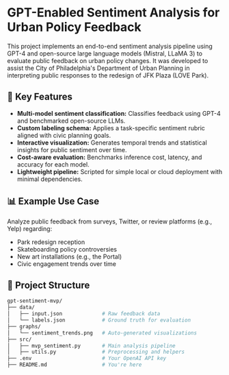 # GPT-Enabled Sentiment Analysis for Urban Policy Feedback

This project implements an end-to-end sentiment analysis pipeline using GPT-4 and open-source large language models (Mistral, LLaMA 3) to evaluate public feedback on urban policy changes. It was developed to assist the City of Philadelphia's Department of Urban Planning in interpreting public responses to the redesign of JFK Plaza (LOVE Park).

## 🧠 Key Features

- **Multi-model sentiment classification:** Classifies feedback using GPT-4 and benchmarked open-source LLMs.
- **Custom labeling schema:** Applies a task-specific sentiment rubric aligned with civic planning goals.
- **Interactive visualization:** Generates temporal trends and statistical insights for public sentiment over time.
- **Cost-aware evaluation:** Benchmarks inference cost, latency, and accuracy for each model.
- **Lightweight pipeline:** Scripted for simple local or cloud deployment with minimal dependencies.

## 📊 Example Use Case

Analyze public feedback from surveys, Twitter, or review platforms (e.g., Yelp) regarding:
- Park redesign reception
- Skateboarding policy controversies
- New art installations (e.g., the Portal)
- Civic engagement trends over time

## 📁 Project Structure

```bash
gpt-sentiment-mvp/
├── data/
│   ├── input.json             # Raw feedback data
│   └── labels.json            # Ground truth for evaluation
├── graphs/
│   └── sentiment_trends.png   # Auto-generated visualizations
├── src/
│   ├── mvp_sentiment.py       # Main analysis pipeline
│   ├── utils.py               # Preprocessing and helpers
├── .env                       # Your OpenAI API key
├── README.md                  # You're here
